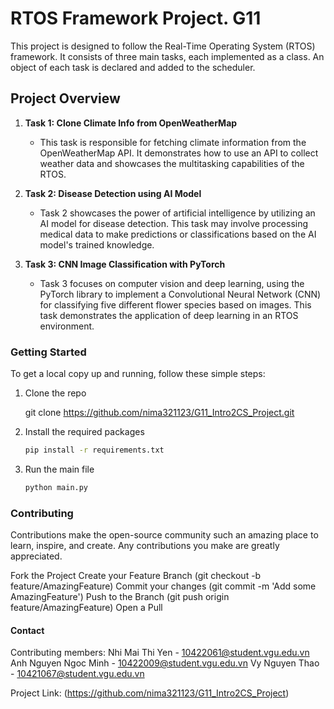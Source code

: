 
# RTOS Framework Project. G11 

This project is designed to follow the Real-Time Operating System (RTOS) framework. It consists of three main tasks, each implemented as a class. An object of each task is declared and added to the scheduler.

## Project Overview

1. **Task 1: Clone Climate Info from OpenWeatherMap**
   - This task is responsible for fetching climate information from the OpenWeatherMap API. It demonstrates how to use an API to collect weather data and showcases the multitasking capabilities of the RTOS.

2. **Task 2: Disease Detection using AI Model**
   - Task 2 showcases the power of artificial intelligence by utilizing an AI model for disease detection. This task may involve processing medical data to make predictions or classifications based on the AI model's trained knowledge.

3. **Task 3: CNN Image Classification with PyTorch**
   - Task 3 focuses on computer vision and deep learning, using the PyTorch library to implement a Convolutional Neural Network (CNN) for classifying five different flower species based on images. This task demonstrates the application of deep learning in an RTOS environment.

### Getting Started

To get a local copy up and running, follow these simple steps:

1. Clone the repo
  
   git clone https://github.com/nima321123/G11_Intro2CS_Project.git
  
2. Install the required packages
   ```sh
   pip install -r requirements.txt
   ```
3. Run the main file
   ```sh
   python main.py
   ```
### Contributing

Contributions make the open-source community such an amazing place to learn, inspire, and create. Any contributions you make are greatly appreciated.

Fork the Project
Create your Feature Branch (git checkout -b feature/AmazingFeature)
Commit your changes (git commit -m 'Add some AmazingFeature')
Push to the Branch (git push origin feature/AmazingFeature)
Open a Pull 

#### Contact
Contributing members: 
  Nhi Mai Thi Yen - 10422061@student.vgu.edu.vn
  Anh Nguyen Ngoc Minh - 10422009@student.vgu.edu.vn
  Vy Nguyen Thao - 10421067@student.vgu.edu.vn

Project Link: (https://github.com/nima321123/G11_Intro2CS_Project)
